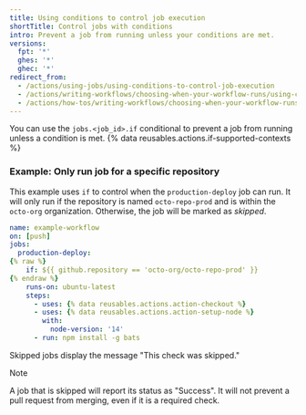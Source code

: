 ```yaml
---
title: Using conditions to control job execution
shortTitle: Control jobs with conditions
intro: Prevent a job from running unless your conditions are met.
versions:
  fpt: '*'
  ghes: '*'
  ghec: '*'
redirect_from:
  - /actions/using-jobs/using-conditions-to-control-job-execution
  - /actions/writing-workflows/choosing-when-your-workflow-runs/using-conditions-to-control-job-execution
  - /actions/how-tos/writing-workflows/choosing-when-your-workflow-runs/using-conditions-to-control-job-execution
---
```


You can use the `jobs.<job_id>.if` conditional to prevent a job from running unless a condition is met. {% data reusables.actions.if-supported-contexts %}

### Example: Only run job for a specific repository

This example uses `if` to control when the `production-deploy` job can run. It will only run if the repository is named `octo-repo-prod` and is within the `octo-org` organization. Otherwise, the job will be marked as _skipped_.

```yaml copy
name: example-workflow
on: [push]
jobs:
  production-deploy:
{% raw %}
    if: ${{ github.repository == 'octo-org/octo-repo-prod' }}
{% endraw %}
    runs-on: ubuntu-latest
    steps:
      - uses: {% data reusables.actions.action-checkout %}
      - uses: {% data reusables.actions.action-setup-node %}
        with:
          node-version: '14'
      - run: npm install -g bats
```

Skipped jobs display the message "This check was skipped."

> [!NOTE]
> A job that is skipped will report its status as "Success". It will not prevent a pull request from merging, even if it is a required check.
